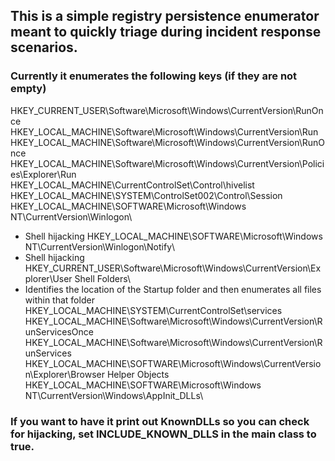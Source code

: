 ## This is a simple registry persistence enumerator meant to quickly triage during incident response scenarios.

### Currently it enumerates the following keys (if they are not empty)

HKEY_CURRENT_USER\Software\Microsoft\Windows\CurrentVersion\RunOnce\
HKEY_LOCAL_MACHINE\Software\Microsoft\Windows\CurrentVersion\Run\
HKEY_LOCAL_MACHINE\Software\Microsoft\Windows\CurrentVersion\RunOnce\
HKEY_LOCAL_MACHINE\Software\Microsoft\Windows\CurrentVersion\Policies\Explorer\Run\
HKEY_LOCAL_MACHINE\CurrentControlSet\Control\hivelist\
HKEY_LOCAL_MACHINE\SYSTEM\ControlSet002\Control\Session\
HKEY_LOCAL_MACHINE\SOFTWARE\Microsoft\Windows NT\CurrentVersion\Winlogon\
  * Shell hijacking
HKEY_LOCAL_MACHINE\SOFTWARE\Microsoft\Windows NT\CurrentVersion\Winlogon\Notify\
  * Shell hijacking
HKEY_CURRENT_USER\Software\Microsoft\Windows\CurrentVersion\Explorer\User Shell Folders\
  * Identifies the location of the Startup folder and then enumerates all files within that folder
HKEY_LOCAL_MACHINE\SYSTEM\CurrentControlSet\services\
HKEY_LOCAL_MACHINE\Software\Microsoft\Windows\CurrentVersion\RunServicesOnce\
HKEY_LOCAL_MACHINE\Software\Microsoft\Windows\CurrentVersion\RunServices\
HKEY_LOCAL_MACHINE\SOFTWARE\Microsoft\Windows\CurrentVersion\Explorer\Browser Helper Objects\
HKEY_LOCAL_MACHINE\SOFTWARE\Microsoft\Windows NT\CurrentVersion\Windows\AppInit_DLLs\

### If you want to have it print out KnownDLLs so you can check for hijacking, set INCLUDE_KNOWN_DLLS in the main class to true.